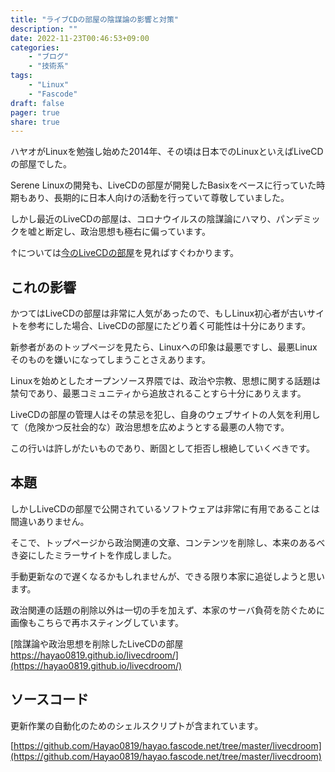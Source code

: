```yaml
---
title: "ライブCDの部屋の陰謀論の影響と対策"
description: ""
date: 2022-11-23T00:46:53+09:00
categories:
    - "ブログ"
    - "技術系"
tags:
    - "Linux"
    - "Fascode"
draft: false
pager: true
share: true
---
```


ハヤオがLinuxを勉強し始めた2014年、その頃は日本でのLinuxといえばLiveCDの部屋でした。

Serene Linuxの開発も、LiveCDの部屋が開発したBasixをベースに行っていた時期もあり、長期的に日本人向けの活動を行っていて尊敬していました。

しかし最近のLiveCDの部屋は、コロナウイルスの陰謀論にハマり、パンデミックを嘘と断定し、政治思想も極右に偏っています。

↑については[今のLiveCDの部屋](http://simosnet.com/livecdroom/)を見ればすぐわかります。

## これの影響

かつてはLiveCDの部屋は非常に人気があったので、もしLinux初心者が古いサイトを参考にした場合、LiveCDの部屋にたどり着く可能性は十分にあります。

新参者があのトップページを見たら、Linuxへの印象は最悪ですし、最悪Linuxそのものを嫌いになってしまうことさえあります。

Linuxを始めとしたオープンソース界隈では、政治や宗教、思想に関する話題は禁句であり、最悪コミュニティから追放されることすら十分にありえます。

LiveCDの部屋の管理人はその禁忌を犯し、自身のウェブサイトの人気を利用して（危険かつ反社会的な）政治思想を広めようとする最悪の人物です。

この行いは許しがたいものであり、断固として拒否し根絶していくべきです。

## 本題

しかしLiveCDの部屋で公開されているソフトウェアは非常に有用であることは間違いありません。

そこで、トップページから政治関連の文章、コンテンツを削除し、本来のあるべき姿にしたミラーサイトを作成しました。

手動更新なので遅くなるかもしれませんが、できる限り本家に追従しようと思います。

政治関連の話題の削除以外は一切の手を加えず、本家のサーバ負荷を防ぐために画像もこちらで再ホスティングしています。

[陰謀論や政治思想を削除したLiveCDの部屋 https://hayao0819.github.io/livecdroom/](https://hayao0819.github.io/livecdroom/)

## ソースコード

更新作業の自動化のためのシェルスクリプトが含まれています。

[https://github.com/Hayao0819/hayao.fascode.net/tree/master/livecdroom](https://github.com/Hayao0819/hayao.fascode.net/tree/master/livecdroom)
